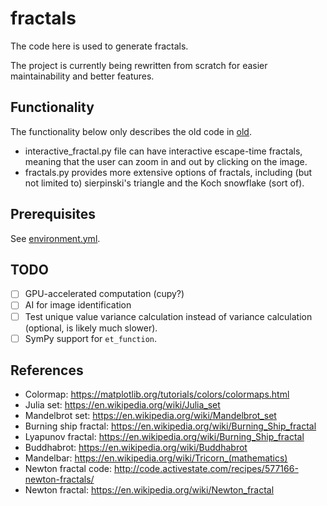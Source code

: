 # fractals
The code here is used to generate fractals.

The project is currently being rewritten from scratch for easier maintainability and better features. 

## Functionality
The functionality below only describes the old code in [old](./old/).
- interactive_fractal.py file can have interactive escape-time fractals, meaning that the user can zoom in and out by clicking on the image.
- fractals.py provides more extensive options of fractals, including (but not limited to) sierpinski's triangle and the Koch snowflake (sort of).

## Prerequisites
See [environment.yml](environment.yml).

## TODO
- [ ] GPU-accelerated computation (cupy?)
- [ ] AI for image identification
- [ ] Test unique value variance calculation instead of variance calculation (optional, is likely much slower).
- [ ] SymPy support for `et_function`.

## References
- Colormap:             https://matplotlib.org/tutorials/colors/colormaps.html
- Julia set:            https://en.wikipedia.org/wiki/Julia_set
- Mandelbrot set:       https://en.wikipedia.org/wiki/Mandelbrot_set
- Burning ship fractal: https://en.wikipedia.org/wiki/Burning_Ship_fractal
- Lyapunov fractal:     https://en.wikipedia.org/wiki/Burning_Ship_fractal
- Buddhabrot:           https://en.wikipedia.org/wiki/Buddhabrot
- Mandelbar:            https://en.wikipedia.org/wiki/Tricorn_(mathematics)
- Newton fractal code:  http://code.activestate.com/recipes/577166-newton-fractals/
- Newton fractal:       https://en.wikipedia.org/wiki/Newton_fractal

